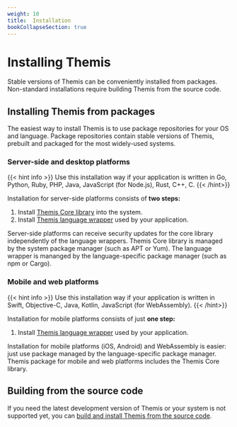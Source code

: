 ```yaml
---
weight: 10
title:  Installation
bookCollapseSection: true
---
```


# Installing Themis

Stable versions of Themis can be conveniently installed from packages.
Non-standard installations require building Themis from the source code.

## Installing Themis from packages

The easiest way to install Themis is to use package repositories for your OS and language.
Package repositories contain stable versions of Themis,
prebuilt and packaged for the most widely-used systems.

### Server-side and desktop platforms

{{< hint info >}}
Use this installation way if your application is written in
Go, Python, Ruby, PHP, Java, JavaScript (for Node.js), Rust, C++, C.
{{< /hint>}}

Installation for server-side platforms consists of **two steps:**

 1. Install [Themis Core library](installation-from-packages/)
    into the system.
 2. Install [Themis language wrapper](installation-from-packages/#installing-themis-language-wrappers)
    used by your application.

Server-side platforms can receive security updates for the core library
independently of the language wrappers.
Themis Core library is managed by the system package manager (such as APT or Yum).
The language wrapper is mananged by the language-specific package manager (such as npm or Cargo).

### Mobile and web platforms

{{< hint info >}}
Use this installation way if your application is written in
Swift, Objective-C, Java, Kotlin, JavaScript (for WebAssembly).
{{< /hint>}}

Installation for mobile platforms consists of just **one step:**

 1. Install [Themis language wrapper](installation-from-packages/#installing-themis-language-wrappers)
    used by your application.

Installation for mobile platforms (iOS, Android) and WebAssembly is easier:
just use package managed by the language-specific package manager.
Themis package for mobile and web platforms includes the Themis Core library.

## Building from the source code

If you need the latest development version of Themis or your system is not supported yet,
you can [build and install Themis from the source code](installation-from-sources/).
